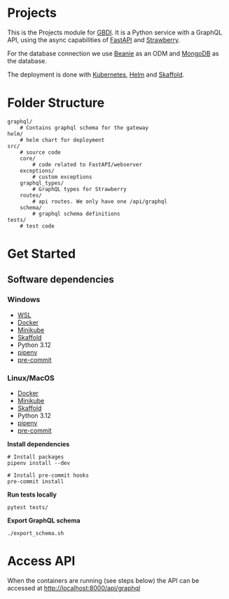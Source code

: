 # Projects

This is the Projects module for [GBDI](https://gbdi.io).
It is a Python service with a GraphQL API, using the async capabilities of [FastAPI](https://fastapi.tiangolo.com/) and [Strawberry](https://strawberry.rocks).

For the database connection we use [Beanie](https://beanie-odm.dev/) as an ODM and [MongoDB](https://www.mongodb.com/) as the database.

The deployment is done with [Kubernetes](https://kubernetes.io/), [Helm](https://helm.sh/) and [Skaffold](https://skaffold.dev/).

# Folder Structure

```
graphql/
    # Contains graphql schema for the gateway
helm/
    # helm chart for deployment
src/
    # source code
    core/
        # code related to FastAPI/webserver
    exceptions/
        # custom exceptions
    graphql_types/
        # GraphQL types for Strawberry
    routes/
        # api routes. We only have one /api/graphql
    schema/
        # graphql schema definitions
tests/
    # test code 
```

# Get Started

## Software dependencies

### Windows

- [WSL](https://docs.microsoft.com/en-us/windows/wsl/install-win10)
- [Docker](https://docs.docker.com/desktop/windows/install/)
- [Minikube](https://minikube.sigs.k8s.io/docs/start/)
- [Skaffold](https://skaffold.dev/docs/install/#standalone-binary)
- Python 3.12
- [pipenv](https://pipenv.pypa.io/en/latest/#install-pipenv-today)
- [pre-commit](https://pre-commit.com/#installation)

### Linux/MacOS

- [Docker](https://docs.docker.com/engine/install/ubuntu/)
- [Minikube](https://minikube.sigs.k8s.io/docs/start/)
- [Skaffold](https://skaffold.dev/docs/install/#standalone-binary)
- Python 3.12
- [pipenv](https://pipenv.pypa.io/en/latest/#install-pipenv-today)
- [pre-commit](https://pre-commit.com/#installation)

**Install dependencies**
```shell
# Install packages
pipenv install --dev

# Install pre-commit hooks
pre-commit install
```

**Run tests locally**

```shell
pytest tests/
```

**Export GraphQL schema**

```shell
./export_schema.sh
```

# Access API

When the containers are running (see steps below) the API can be accessed
at [http://localhost:8000/api/graphql](http://localhost:8000/api/graphql)